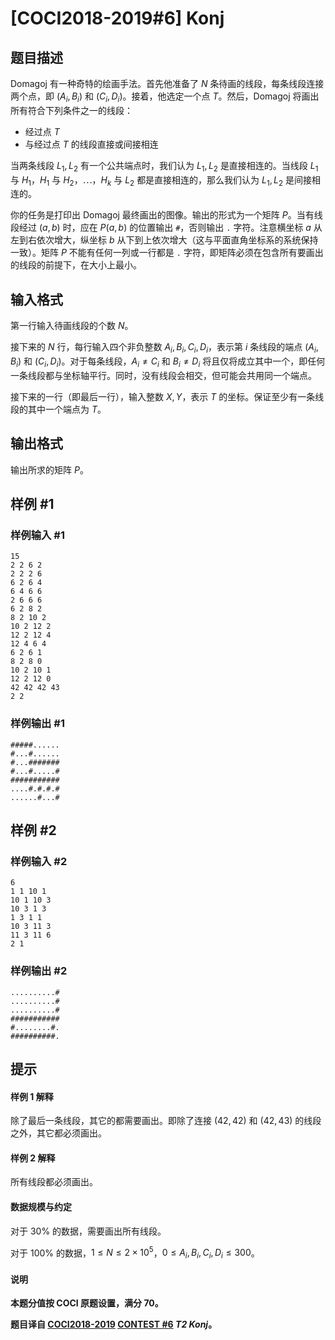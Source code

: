# [COCI2018-2019#6] Konj

## 题目描述

Domagoj 有一种奇特的绘画手法。首先他准备了 $N$ 条待画的线段，每条线段连接两个点，即 $(A_i,B_i)$ 和 $(C_i,D_i)$。接着，他选定一个点 $T$。然后，Domagoj 将画出所有符合下列条件之一的线段：

- 经过点 $T$
- 与经过点 $T$ 的线段直接或间接相连

当两条线段 $L_1,L_2$ 有一个公共端点时，我们认为 $L_1,L_2$ 是直接相连的。当线段 $L_1$ 与 $H_1$，$H_1$ 与 $H_2$，$\cdots$，$H_k$ 与 $L_2$ 都是直接相连的，那么我们认为 $L_1,L_2$ 是间接相连的。

你的任务是打印出 Domagoj 最终画出的图像。输出的形式为一个矩阵 $P$。当有线段经过 $(a,b)$ 时，应在 $P(a,b)$ 的位置输出 `#`，否则输出 `.` 字符。注意横坐标 $a$ 从左到右依次增大，纵坐标 $b$ 从下到上依次增大（这与平面直角坐标系的系统保持一致）。矩阵 $P$ 不能有任何一列或一行都是 `.` 字符，即矩阵必须在包含所有要画出的线段的前提下，在大小上最小。

## 输入格式

第一行输入待画线段的个数 $N$。

接下来的 $N$ 行，每行输入四个非负整数 $A_i,B_i,C_i,D_i$，表示第 $i$ 条线段的端点 $(A_i,B_i)$ 和 $(C_i,D_i)$。对于每条线段，$A_i \neq C_i$ 和 $B_i \neq D_i$ 将且仅将成立其中一个，即任何一条线段都与坐标轴平行。同时，没有线段会相交，但可能会共用同一个端点。

接下来的一行（即最后一行），输入整数 $X,Y$，表示 $T$ 的坐标。保证至少有一条线段的其中一个端点为 $T$。

## 输出格式

输出所求的矩阵 $P$。

## 样例 #1

### 样例输入 #1
```
15
2 2 6 2
2 2 2 6
6 2 6 4
6 4 6 6
2 6 6 6
6 2 8 2
8 2 10 2
10 2 12 2
12 2 12 4
12 4 6 4
6 2 6 1
8 2 8 0
10 2 10 1
12 2 12 0
42 42 42 43
2 2
```

### 样例输出 #1

```
#####......
#...#......
#...#######
#...#.....#
###########
....#.#.#.#
......#...#
```

## 样例 #2

### 样例输入 #2
```
6
1 1 10 1
10 1 10 3
10 3 1 3
1 3 1 1
10 3 11 3
11 3 11 6
2 1
```

### 样例输出 #2

```
..........#
..........#
..........#
###########
#........#.
##########.
```

## 提示

#### 样例 1 解释

除了最后一条线段，其它的都需要画出。即除了连接 $(42,42)$ 和 $(42,43)$ 的线段之外，其它都必须画出。

#### 样例 2 解释

所有线段都必须画出。

#### 数据规模与约定

对于 $30\%$ 的数据，需要画出所有线段。

对于 $100\%$ 的数据，$1 \le N \le 2 \times 10^5$，$0 \le A_i,B_i,C_i,D_i \le 300$。

#### 说明

**本题分值按 COCI 原题设置，满分 $70$。**

**题目译自 [COCI2018-2019](https://hsin.hr/coci/archive/2018_2019/) [CONTEST #6](https://hsin.hr/coci/archive/2018_2019/contest6_tasks.pdf)  _T2 Konj_。**
